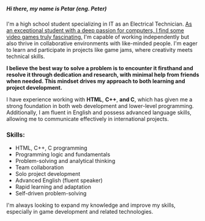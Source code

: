 ##### Hi there, my name is Petar (eng. Peter) 

I'm a high school student specializing in IT as an Electrical Technician. <ins>As an exceptional student with a deep passion for computers, I find some video games truly fascinating.</ins> I'm capable of working independently but also thrive in collaborative environments with like-minded people. I'm eager to learn and participate in projects like game jams, where creativity meets technical skills.

**I believe the best way to solve a problem is to encounter it firsthand and resolve it through dedication and research, with minimal help from friends when needed. This mindset drives my approach to both learning and project development.**

I have experience working with **HTML**, **C++**, **and C**, which has given me a strong foundation in both web development and lower-level programming. Additionally, I am fluent in English and possess advanced language skills, allowing me to communicate effectively in international projects.

### Skills: 
- HTML, C++, C programming
- Programming logic and fundamentals
- Problem-solving and analytical thinking
- Team collaboration
- Solo project development
- Advanced English (fluent speaker)
- Rapid learning and adaptation
- Self-driven problem-solving

I'm always looking to expand my knowledge and improve my skills, especially in game development and related technologies. 
